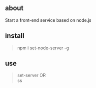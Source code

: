 ## about

Start a front-end service based on node.js
## install

> npm i set-node-server -g

## use

> set-server  OR  
> ss
